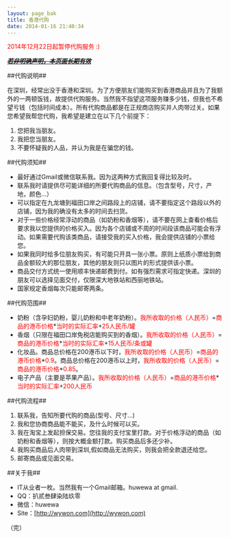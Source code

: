 ```yaml
---
layout: page_bak
title: 香港代购
date: 2014-01-16 21:40:34
---
```


<font color="red">2014年12月22日起暂停代购服务 :) </font>

<del>*<u><b>若非明确声明，本页面长期有效</b></u>*</del>

##代购说明##

在深圳，经常出没于香港和深圳。为了方便朋友们能购买到香港商品并且为了我额外的一两顿饭钱，故提供代购服务。当然我不指望这项服务赚多少钱，但我也不希望亏钱（包括时间成本）。所有代购商品都是在正规商店购买并人肉带过关。如果您希望我帮您代购，我希望是建立在以下几个前提下：

1. 您把我当朋友。
2. 我把您当朋友。
3. 不要怀疑我的人品，并认为我是在骗您的钱。

##代购须知##

- 最好通过Gmail或微信联系我。因为这两种方式我回复得比较及时。
- 联系我时请提供尽可能详细的所要代购商品的信息。（包含型号，尺寸，产地，颜色...）
- 可以指定在九龙塘到福田口岸之间路段上的店铺，请不要指定这个路段以外的店铺，因为我的确没有太多的时间去扫货。
- 对于一些价格经常浮动的商品（如奶粉和香烟等），请不要在网上查看价格后要求我以您提供的价格买入。因为各个店铺或不周的时间段该商品可能会有浮动。如果需要代购该类商品，请接受我的买入价格，我会提供店铺的小票给您。
- 如果我同时给多位朋友购买，有可能只开具一张小票。原则上纸质小票给到商品金额较大的那位朋友，其他的朋友则只以图片的形式提供该小票。
- 商品交付方式统一使用顺丰快递邮费到付。如有强烈需求可指定快递。深圳的朋友可以选择见面交付，仅限深大地铁站和西丽地铁站。
- 国家规定香烟每次只能邮寄两条。

##代购范围##

- 奶粉（含孕妇奶粉，婴儿奶粉和中老年奶粉）。<font color="red">我所收取的价格（人民币）</font>=<font color="red">商品的港币价格</font>*<font color="red">当时的实际汇率</font>+<font color="red">25人民币/罐</font>
- 香烟（只限在福田口岸免税店能购买到的香烟）。<font color="red">我所收取的价格（人民币）</font>=<font color="red">商品的港币价格</font>*<font color="red">当时的实际汇率</font>+<font color="red">15人民币/条或罐</font>
- 化妆品。商品总价格在200港币以下时，<font color="red">我所收取的价格（人民币）</font>=<font color="red">商品的港币价格</font>\*<font color="red">0.9</font>。商品总价格在200港币以上时，<font color="red">我所收取的价格（人民币）</font>=<font color="red">商品的港币价格</font>\*<font color="red">0.85</font>。
- 电子产品（主要是苹果产品）。<font color="red">我所收取的价格（人民币）</font>=<font color="red">商品的港币价格</font>*<font color="red">当时的实际汇率</font>+<font color="red">200人民币</font>

##代购流程##

1. 联系我，告知所要代购的商品(型号、尺寸...)
2. 我和您协商商品能不能买，及什么时候可以买。
3. 我在淘宝上发起担保交易。您往我的支付宝里打款。对于价格浮动的商品（如奶粉和香烟等），则按大概金额打款。购买商品后多还少补。
4. 我购买商品后人肉带到深圳,假如商品无法购买，则我会把全款退还给您。
5. 邮寄商品或见面交易。

##关于我##

- IT从业者一枚。当然我有一个Gmail邮箱。huwewa at gmail.
- QQ：扒贰叁肆染陆玖零
- 微信：huwewa
- Site：[http://wywon.com](http://wywon.com)

（完）
